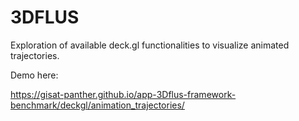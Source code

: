 # 3DFLUS 

Exploration of available deck.gl functionalities to visualize animated trajectories.

Demo here:

https://gisat-panther.github.io/app-3Dflus-framework-benchmark/deckgl/animation_trajectories/